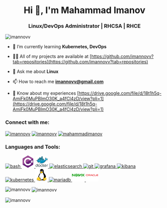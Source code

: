 <h1 align="center">Hi 👋, I'm Mahammad Imanov</h1>
<h3 align="center">Linux/DevOps Administrator | RHCSA | RHCE</h3>

<p align="left"> <img src="https://komarev.com/ghpvc/?username=imannovv&label=Profile%20views&color=0e75b6&style=flat" alt="imannovv" /> </p>

- 🌱 I’m currently learning **Kubernetes, DevOps**

- 👨‍💻 All of my projects are available at [https://github.com/imannovv?tab=repositories](https://github.com/imannovv?tab=repositories)

- 💬 Ask me about **Linux**

- 📫 How to reach me **imannovv@gmail.com**

- 📄 Know about my experiences [https://drive.google.com/file/d/18t1h5q-AmiFk0MuPBlmO30K_a4fCl4zD/view?pli=1](https://drive.google.com/file/d/18t1h5q-AmiFk0MuPBlmO30K_a4fCl4zD/view?pli=1)

<h3 align="left">Connect with me:</h3>
<p align="left">
<a href="https://linkedin.com/in/imannovv" target="blank"><img align="center" src="https://raw.githubusercontent.com/rahuldkjain/github-profile-readme-generator/master/src/images/icons/Social/linked-in-alt.svg" alt="imannovv" height="30" width="40" /></a>
<a href="https://instagram.com/imannovv" target="blank"><img align="center" src="https://raw.githubusercontent.com/rahuldkjain/github-profile-readme-generator/master/src/images/icons/Social/instagram.svg" alt="imannovv" height="30" width="40" /></a>
<a href="https://www.hackerrank.com/mahammadimanov" target="blank"><img align="center" src="https://raw.githubusercontent.com/rahuldkjain/github-profile-readme-generator/master/src/images/icons/Social/hackerrank.svg" alt="mahammadimanov" height="30" width="40" /></a>
</p>

<h3 align="left">Languages and Tools:</h3>
<p align="left"> <a href="https://www.gnu.org/software/bash/" target="_blank" rel="noreferrer"> <img src="https://www.vectorlogo.zone/logos/gnu_bash/gnu_bash-icon.svg" alt="bash" width="40" height="40"/> </a> <a href="https://www.w3schools.com/cs/" target="_blank" rel="noreferrer"> <img src="https://raw.githubusercontent.com/devicons/devicon/master/icons/csharp/csharp-original.svg" alt="csharp" width="40" height="40"/> </a> <a href="https://www.docker.com/" target="_blank" rel="noreferrer"> <img src="https://raw.githubusercontent.com/devicons/devicon/master/icons/docker/docker-original-wordmark.svg" alt="docker" width="40" height="40"/> </a> <a href="https://www.elastic.co" target="_blank" rel="noreferrer"> <img src="https://www.vectorlogo.zone/logos/elastic/elastic-icon.svg" alt="elasticsearch" width="40" height="40"/> </a> <a href="https://git-scm.com/" target="_blank" rel="noreferrer"> <img src="https://www.vectorlogo.zone/logos/git-scm/git-scm-icon.svg" alt="git" width="40" height="40"/> </a> <a href="https://grafana.com" target="_blank" rel="noreferrer"> <img src="https://www.vectorlogo.zone/logos/grafana/grafana-icon.svg" alt="grafana" width="40" height="40"/> </a> <a href="https://www.elastic.co/kibana" target="_blank" rel="noreferrer"> <img src="https://www.vectorlogo.zone/logos/elasticco_kibana/elasticco_kibana-icon.svg" alt="kibana" width="40" height="40"/> </a> <a href="https://kubernetes.io" target="_blank" rel="noreferrer"> <img src="https://www.vectorlogo.zone/logos/kubernetes/kubernetes-icon.svg" alt="kubernetes" width="40" height="40"/> </a> <a href="https://www.linux.org/" target="_blank" rel="noreferrer"> <img src="https://raw.githubusercontent.com/devicons/devicon/master/icons/linux/linux-original.svg" alt="linux" width="40" height="40"/> </a> <a href="https://mariadb.org/" target="_blank" rel="noreferrer"> <img src="https://www.vectorlogo.zone/logos/mariadb/mariadb-icon.svg" alt="mariadb" width="40" height="40"/> </a> <a href="https://www.nginx.com" target="_blank" rel="noreferrer"> <img src="https://raw.githubusercontent.com/devicons/devicon/master/icons/nginx/nginx-original.svg" alt="nginx" width="40" height="40"/> </a> <a href="https://www.oracle.com/" target="_blank" rel="noreferrer"> <img src="https://raw.githubusercontent.com/devicons/devicon/master/icons/oracle/oracle-original.svg" alt="oracle" width="40" height="40"/> </a> </p>

<p><img align="left" src="https://github-readme-stats.vercel.app/api/top-langs?username=imannovv&show_icons=true&locale=en&layout=compact" alt="imannovv" /></p>

<p>&nbsp;<img align="center" src="https://github-readme-stats.vercel.app/api?username=imannovv&show_icons=true&locale=en" alt="imannovv" /></p>

<p><img align="center" src="https://github-readme-streak-stats.herokuapp.com/?user=imannovv&" alt="imannovv" /></p>

